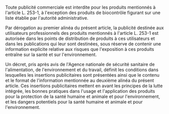 Toute publicité commerciale est interdite pour les produits mentionnés à l'article L. 253-1, à l'exception des produits de biocontrôle figurant sur une liste établie par l'autorité administrative.

Par dérogation au premier alinéa du présent article, la publicité destinée aux utilisateurs professionnels des produits mentionnés à l'article L. 253-1 est autorisée dans les points de distribution de produits à ces utilisateurs et dans les publications qui leur sont destinées, sous réserve de contenir une information explicite relative aux risques que l'exposition à ces produits entraîne sur la santé et sur l'environnement.

Un décret, pris après avis de l'Agence nationale de sécurité sanitaire de l'alimentation, de l'environnement et du travail, définit les conditions dans lesquelles les insertions publicitaires sont présentées ainsi que le contenu et le format de l'information mentionnée au deuxième alinéa du présent article. Ces insertions publicitaires mettent en avant les principes de la lutte intégrée, les bonnes pratiques dans l'usage et l'application des produits pour la protection de la santé humaine et animale et pour l'environnement, et les dangers potentiels pour la santé humaine et animale et pour l'environnement.
